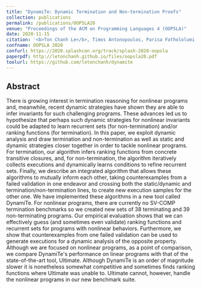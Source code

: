 ```yaml
---
title: "DynamiTe: Dynamic Termination and Non-termination Proofs"
collection: publications
permalink: /publications/OOPSLA20
venue: "Proceedings of the ACM on Programming Languages 4 (OOPSLA)"
date: 2020-11-15
citation: '<b>Ton Chanh Le</b>, Timos Antonopoulos, Parisa Fathololumi, Eric Koskinen, ThanhVu Nguyen.<br /><i>Proceedings of the ACM on Programming Languages 4 (OOPSLA)</i>.'
confname: OOPSLA 2020
confurl: https://2020.splashcon.org/track/splash-2020-oopsla
paperpdf: http://letonchanh.github.io/files/oopsla20.pdf
toolurl: https://github.com/letonchanh/dynamite
---
```


## Abstract
There is growing interest in termination reasoning for nonlinear programs and, meanwhile, recent dynamic strategies have shown they are able to infer invariants for such challenging programs. These advances led us to hypothesize that perhaps such dynamic strategies for nonlinear invariants could be adapted to learn recurrent sets (for non-termination) and/or ranking functions (for termination). In this paper, we exploit dynamic analysis and draw termination and non-termination as well as static and dynamic strategies closer together in order to tackle nonlinear programs. For termination, our algorithm infers ranking functions from concrete transitive closures, and, for non-termination, the algorithm iteratively collects executions and dynamically learns conditions to refine recurrent sets. Finally, we describe an integrated algorithm that allows these algorithms to mutually inform each other, taking counterexamples from a failed validation in one endeavor and crossing both the static/dynamic and termination/non-termination lines, to create new execution samples for the other one. We have implemented these algorithms in a new tool called DynamiTe. For nonlinear programs, there are currently no SV-COMP termination benchmarks so we created new sets of 38 terminating and 39 non-terminating programs. Our empirical evaluation shows that we can effectively guess (and sometimes even validate) ranking functions and recurrent sets for programs with nonlinear behaviors. Furthermore, we show that counterexamples from one failed validation can be used to generate executions for a dynamic analysis of the opposite property. Although we are focused on nonlinear programs, as a point of comparison, we compare DynamiTe's performance on linear programs with that of the state-of-the-art tool, Ultimate. Although DynamiTe is an order of magnitude slower it is nonetheless somewhat competitive and sometimes finds ranking functions where Ultimate was unable to. Ultimate cannot, however, handle the nonlinear programs in our new benchmark suite.
